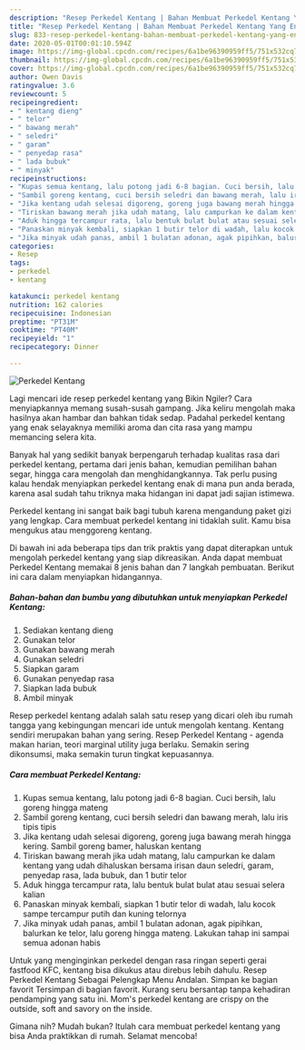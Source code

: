 ```yaml
---
description: "Resep Perkedel Kentang | Bahan Membuat Perkedel Kentang Yang Enak dan Simpel"
title: "Resep Perkedel Kentang | Bahan Membuat Perkedel Kentang Yang Enak dan Simpel"
slug: 833-resep-perkedel-kentang-bahan-membuat-perkedel-kentang-yang-enak-dan-simpel
date: 2020-05-01T00:01:10.594Z
image: https://img-global.cpcdn.com/recipes/6a1be96390959ff5/751x532cq70/perkedel-kentang-foto-resep-utama.jpg
thumbnail: https://img-global.cpcdn.com/recipes/6a1be96390959ff5/751x532cq70/perkedel-kentang-foto-resep-utama.jpg
cover: https://img-global.cpcdn.com/recipes/6a1be96390959ff5/751x532cq70/perkedel-kentang-foto-resep-utama.jpg
author: Owen Davis
ratingvalue: 3.6
reviewcount: 5
recipeingredient:
- " kentang dieng"
- " telor"
- " bawang merah"
- " seledri"
- " garam"
- " penyedap rasa"
- " lada bubuk"
- " minyak"
recipeinstructions:
- "Kupas semua kentang, lalu potong jadi 6-8 bagian. Cuci bersih, lalu goreng hingga mateng"
- "Sambil goreng kentang, cuci bersih seledri dan bawang merah, lalu iris tipis tipis"
- "Jika kentang udah selesai digoreng, goreng juga bawang merah hingga kering. Sambil goreng bamer, haluskan kentang"
- "Tiriskan bawang merah jika udah matang, lalu campurkan ke dalam kentang yang udah dihaluskan bersama irisan daun seledri, garam, penyedap rasa, lada bubuk, dan 1 butir telor"
- "Aduk hingga tercampur rata, lalu bentuk bulat bulat atau sesuai selera kalian"
- "Panaskan minyak kembali, siapkan 1 butir telor di wadah, lalu kocok sampe tercampur putih dan kuning telornya"
- "Jika minyak udah panas, ambil 1 bulatan adonan, agak pipihkan, balurkan ke telor, lalu goreng hingga mateng. Lakukan tahap ini sampai semua adonan habis"
categories:
- Resep
tags:
- perkedel
- kentang

katakunci: perkedel kentang 
nutrition: 162 calories
recipecuisine: Indonesian
preptime: "PT31M"
cooktime: "PT40M"
recipeyield: "1"
recipecategory: Dinner

---
```



![Perkedel Kentang](https://img-global.cpcdn.com/recipes/6a1be96390959ff5/751x532cq70/perkedel-kentang-foto-resep-utama.jpg)

Lagi mencari ide resep perkedel kentang yang Bikin Ngiler? Cara menyiapkannya memang susah-susah gampang. Jika keliru mengolah maka hasilnya akan hambar dan bahkan tidak sedap. Padahal perkedel kentang yang enak selayaknya memiliki aroma dan cita rasa yang mampu memancing selera kita.

Banyak hal yang sedikit banyak berpengaruh terhadap kualitas rasa dari perkedel kentang, pertama dari jenis bahan, kemudian pemilihan bahan segar, hingga cara mengolah dan menghidangkannya. Tak perlu pusing kalau hendak menyiapkan perkedel kentang enak di mana pun anda berada, karena asal sudah tahu triknya maka hidangan ini dapat jadi sajian istimewa.

Perkedel kentang ini sangat baik bagi tubuh karena mengandung paket gizi yang lengkap. Cara membuat perkedel kentang ini tidaklah sulit. Kamu bisa mengukus atau menggoreng kentang.


Di bawah ini ada beberapa tips dan trik praktis yang dapat diterapkan untuk mengolah perkedel kentang yang siap dikreasikan. Anda dapat membuat Perkedel Kentang memakai 8 jenis bahan dan 7 langkah pembuatan. Berikut ini cara dalam menyiapkan hidangannya.

<!--inarticleads1-->

##### Bahan-bahan dan bumbu yang dibutuhkan untuk menyiapkan Perkedel Kentang:

1. Sediakan  kentang dieng
1. Gunakan  telor
1. Gunakan  bawang merah
1. Gunakan  seledri
1. Siapkan  garam
1. Gunakan  penyedap rasa
1. Siapkan  lada bubuk
1. Ambil  minyak


Resep perkedel kentang adalah salah satu resep yang dicari oleh ibu rumah tangga yang kebingungan mencari ide untuk mengolah kentang. Kentang sendiri merupakan bahan yang sering. Resep Perkedel Kentang - agenda makan harian, teori marginal utility juga berlaku. Semakin sering dikonsumsi, maka semakin turun tingkat kepuasannya. 

<!--inarticleads2-->

##### Cara membuat Perkedel Kentang:

1. Kupas semua kentang, lalu potong jadi 6-8 bagian. Cuci bersih, lalu goreng hingga mateng
1. Sambil goreng kentang, cuci bersih seledri dan bawang merah, lalu iris tipis tipis
1. Jika kentang udah selesai digoreng, goreng juga bawang merah hingga kering. Sambil goreng bamer, haluskan kentang
1. Tiriskan bawang merah jika udah matang, lalu campurkan ke dalam kentang yang udah dihaluskan bersama irisan daun seledri, garam, penyedap rasa, lada bubuk, dan 1 butir telor
1. Aduk hingga tercampur rata, lalu bentuk bulat bulat atau sesuai selera kalian
1. Panaskan minyak kembali, siapkan 1 butir telor di wadah, lalu kocok sampe tercampur putih dan kuning telornya
1. Jika minyak udah panas, ambil 1 bulatan adonan, agak pipihkan, balurkan ke telor, lalu goreng hingga mateng. Lakukan tahap ini sampai semua adonan habis


Untuk yang menginginkan perkedel dengan rasa ringan seperti gerai fastfood KFC, kentang bisa dikukus atau direbus lebih dahulu. Resep Perkedel Kentang Sebagai Pelengkap Menu Andalan. Simpan ke bagian favorit Tersimpan di bagian favorit. Kurang seru bersantap tanpa kehadiran pendamping yang satu ini. Mom&#39;s perkedel kentang are crispy on the outside, soft and savory on the inside. 

Gimana nih? Mudah bukan? Itulah cara membuat perkedel kentang yang bisa Anda praktikkan di rumah. Selamat mencoba!
